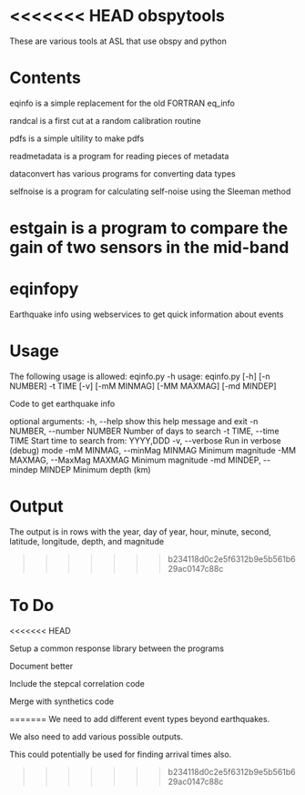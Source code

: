 <<<<<<< HEAD
obspytools
========

These are various tools at ASL that use obspy and python


Contents
========
eqinfo is a simple replacement for the old FORTRAN eq_info

randcal is a first cut at a random calibration routine

pdfs is a simple ultility to make pdfs

readmetadata is a program for reading pieces of metadata

dataconvert has various programs for converting data types

selfnoise is a program for calculating self-noise using the Sleeman method

estgain  is a program to compare the gain of two sensors in the mid-band
=======
eqinfopy
========

Earthquake info using webservices to get quick information about events


Usage
========

The following usage is allowed:
eqinfo.py -h
usage: eqinfo.py [-h] [-n NUMBER] -t TIME [-v] [-mM MINMAG] [-MM MAXMAG]
                 [-md MINDEP]

Code to get earthquake info

optional arguments:
  -h, --help            show this help message and exit
  -n NUMBER, --number NUMBER
                        Number of days to search
  -t TIME, --time TIME  Start time to search from: YYYY,DDD
  -v, --verbose         Run in verbose (debug) mode
  -mM MINMAG, --minMag MINMAG
                        Minimum magnitude
  -MM MAXMAG, --MaxMag MAXMAG
                        Minimum magnitude
  -md MINDEP, --mindep MINDEP
                        Minimum depth (km)


Output
========

The output is in rows with the year, day of year, hour, minute, second,
latitude, longitude, depth, and magnitude
>>>>>>> b234118d0c2e5f6312b9e5b561b629ac0147c88c


To Do
========
<<<<<<< HEAD

Setup a common response library between the programs

Document better

Include the stepcal correlation code

Merge with synthetics code





=======
We need to add different event types beyond earthquakes.

We also need to add various possible outputs.

This could potentially be used for finding arrival times also.
>>>>>>> b234118d0c2e5f6312b9e5b561b629ac0147c88c
